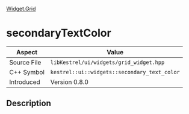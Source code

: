 [Widget.Grid](index)
# secondaryTextColor
| Aspect | Value |
| --- | --- |
| Source File | `libKestrel/ui/widgets/grid_widget.hpp` |
| C++ Symbol | `kestrel::ui::widgets::secondary_text_color` |
| Introduced | Version 0.8.0 |
## Description

